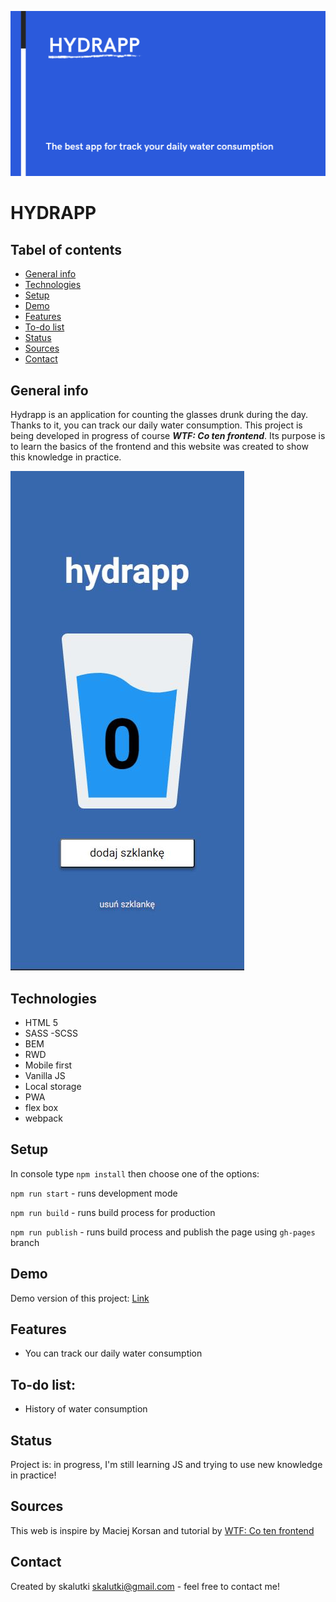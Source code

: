 ![cover](gh/cover.png)

# HYDRAPP

## Tabel of contents

- [General info](#general-info)
- [Technologies](#technologies)
- [Setup](#setup)
- [Demo](#demo)
- [Features](#features)
- [To-do list](#to-do-list)
- [Status](#status)
- [Sources](#sources)
- [Contact](#contact)

## General info

Hydrapp is an application for counting the glasses drunk during the day. Thanks to it, you can track our daily water consumption.
This project is being developed in progress of course **_WTF: Co ten frontend_**.
Its purpose is to learn the basics of the frontend and this website was created to show this knowledge in practice.

![screenshot light version](gh/hydrapp.JPG)

## Technologies

- HTML 5
- SASS -SCSS
- BEM
- RWD
- Mobile first
- Vanilla JS
- Local storage
- PWA
- flex box
- webpack

## Setup

In console type `npm install` then choose one of the options:

`npm run start` - runs development mode

`npm run build` - runs build process for production

`npm run publish` - runs build process and publish the page using `gh-pages` branch

## Demo

Demo version of this project: [Link](https://skalutki.github.io/HYDRAPP/)

## Features

- You can track our daily water consumption

## To-do list:

- History of water consumption

## Status

Project is: in progress, I'm still learning JS and trying to use new knowledge in practice!

## Sources

This web is inspire by Maciej Korsan and tutorial by [WTF: Co ten frontend](https://cotenfrontend.pl/)

## Contact

Created by skalutki <skalutki@gmail.com> - feel free to contact me!
